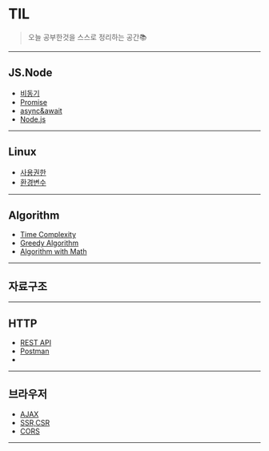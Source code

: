 # TIL

> 오늘 공부한것을 스스로 정리하는 공간📚

---

## JS.Node

- [비동기](JS.Node/asynchronous)
- [Promise](JS.Node/Promise)
- [async&await](JS.Node/async&await)
- [Node.js](JS.Node/Node.js)

---

## Linux

- [사용권한](Linux/environment_varaible.md)
- [환경변수](Linux/environment_varaible.md)

---

## Algorithm

- [Time Complexity](Algorithm/Time_Complexity/timecomplexity.md)
- [Greedy Algorithm](Algorithm/greedy_algorithm/greedyalgorithm.md)
- [Algorithm with Math]()

---

## 자료구조

---

## HTTP

- [REST API](HTTP/REST_API)
- [Postman](HTTP/Postman)
- []()

---

## 브라우저

- [AJAX](브라우저/AJAX)
- [SSR,CSR](브라우저/SSR,CSR)
- [CORS](브라우저/CORS)

---
